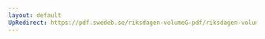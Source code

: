 ```yaml
---
layout: default
UpRedirect: https://pdf.swedeb.se/riksdagen-volumeG-pdf/riksdagen-volumeG-pdf/data/199899/reg_199899/reg_199899_0127.pdf
---
```


